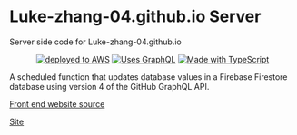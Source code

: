 # Luke-zhang-04.github.io Server
Server side code for Luke-zhang-04.github.io

<p align="center">
    <a href="https://aws.amazon.com/"><img src="https://img.shields.io/badge/Deployed%20to-AWS Lambda-%23ec902d?logo=amazon-aws&style=for-the-badge&logoColor=%23ec902d" alt="deployed to AWS"/></a>
    <a href="https://graphql.org/"><img src="https://img.shields.io/badge/Uses-GraphQL-%23ff2fbb?style=for-the-badge&logo=graphql&logoColor=%23ff2fbb" alt="Uses GraphQL"/></a>
    <a href="https://www.typescriptlang.org/"><img src="https://img.shields.io/badge/Made%20with-TypeScript-%233178c6?style=for-the-badge&logo=typescript&logoColor=%233178c6" alt="Made with TypeScript"/></a>
</p>

A scheduled function that updates database values in a Firebase Firestore database using version 4 of the GitHub GraphQL API.

[Front end website source](https://github.com/Luke-zhang-04/Luke-zhang-04.github.io)

[Site](https://luke-zhang-04.github.io/)
